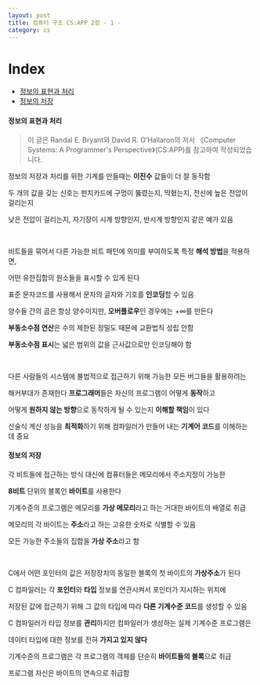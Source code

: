 ```yaml
---
layout: post 
title: 컴퓨터 구조 CS:APP 2장 - 1 -
category: cs
---
```


# Index
- [정보의 표현과 처리](#정보의-표현과-처리)
- [정보의 저장](#정보의-저장)

#### 정보의 표현과 처리

> 이 글은 Randal E. Bryant와 David R. O’Hallaron의 저서 《Computer Systems: A Programmer's Perspective》(CS:APP)를 참고하여 작성되었습니다.

정보의 저장과 처리를 위한 기계를 만들때는 **이진수** 값들이 더 잘 동작함

두 개의 값을 갖는 신호는 펀치카드에 구멍이 뚫렸는지, 막혔는지, 전선에 높은 전압이 걸리는지  

낮은 전압이 걸리는지, 자기장이 시계 방향인지, 반시계 방향인지 같은 예가 있음

&nbsp;

비트들을 묶어서 다른 가능한 비트 패턴에 의미를 부여하도록 특정 **해석 방법**을 적용하면,  

어떤 유한집합의 원소들을 표시할 수 있게 된다 

표준 문자코드를 사용해서 문자의 글자와 기호를 **인코딩**할 수 있음  

양수들 간의 곱은 항상 양수이지만, **오버플로우**인 경우에는 +∞를 만든다

**부동소수점 연산**은 수의 제한된 정밀도 때문에 교환법칙 성립 안함

**부동소수점 표시**는 넓은 범위의 값을 근사값으로만 인코딩해야 함

&nbsp;

다른 사람들의 시스템에 불법적으로 접근하기 위해 가능한 모든 버그들을 활용하려는  

해커부대가 존재한다 **프로그래머**들은 자신의 프로그램이 어떻게 **동작**하고  

어떻게 **원하지 않는 방향**으로 동작하게 될 수 있는지 **이해할 책임**이 있다

산술식 계산 성능을 **최적화**하기 위해 컴파일러가 만들어 내는 **기계어 코드**를 이해하는 데 중요

#### 정보의 저장

각 비트들에 접근하는 방식 대신에 컴퓨터들은 메모리에서 주소지정이 가능한  

**8비트** 단위의 블록인 **바이트**를 사용한다

기계수준의 프로그램은 메모리를 **가상 메모리**라고 하는 거대한 바이트의 배열로 취급

메모리의 각 바이트는 **주소**라고 하는 고유한 숫자로 식별할 수 있음

모든 가능한 주소들의 집합을 **가상 주소**라고 함

&nbsp;

C에서 어떤 포인터의 값은 저장장치의 동일한 블록의 첫 바이트의 **가상주소**가 된다

C 컴파일러는 각 **포인터**와 **타입** 정보를 연관시켜서 포인터가 지시하는 위치에

저장된 값에 접근하기 위해 그 값의 타입에 따라 **다른 기계수준 코드**를 생성할 수 있음

C 컴파일러가 타입 정보를 **관리**하지만 컴파일러가 생성하는 실제 기계수준 프로그램은

데이터 타입에 대한 정보를 전혀 **가지고 있지 않다**

기계수준의 프로그램은 각 프로그램의 객체를 단순히 **바이트들의 블록**으로 취급

프로그램 자신은 바이트의 연속으로 취급함
